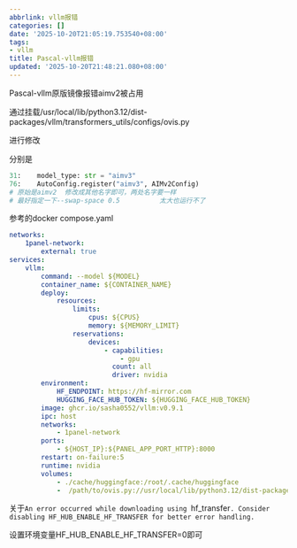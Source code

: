 ```yaml
---
abbrlink: vllm报错
categories: []
date: '2025-10-20T21:05:19.753540+08:00'
tags:
- vllm
title: Pascal-vllm报错
updated: '2025-10-20T21:48:21.080+08:00'
---
```

Pascal-vllm原版镜像报错aimv2被占用

通过挂载/usr/local/lib/python3.12/dist-packages/vllm/transformers\_utils/configs/ovis.py

进行修改

分别是

```python
31:    model_type: str = "aimv3"
76:    AutoConfig.register("aimv3", AIMv2Config)
# 原始是aimv2  修改成其他名字即可，两处名字要一样
# 最好指定一下--swap-space 0.5          太大也运行不了
```

参考的docker compose.yaml

```yaml
networks:
    1panel-network:
        external: true
services:
    vllm:
        command: --model ${MODEL}
        container_name: ${CONTAINER_NAME}
        deploy:
            resources:
                limits:
                    cpus: ${CPUS}
                    memory: ${MEMORY_LIMIT}
                reservations:
                    devices:
                        - capabilities:
                            - gpu
                          count: all
                          driver: nvidia
        environment:
            HF_ENDPOINT: https://hf-mirror.com
            HUGGING_FACE_HUB_TOKEN: ${HUGGING_FACE_HUB_TOKEN}
        image: ghcr.io/sasha0552/vllm:v0.9.1
        ipc: host
        networks:
            - 1panel-network
        ports:
            - ${HOST_IP}:${PANEL_APP_PORT_HTTP}:8000
        restart: on-failure:5
        runtime: nvidia
        volumes:
            - ./cache/huggingface:/root/.cache/huggingface
            -  /path/to/ovis.py://usr/local/lib/python3.12/dist-packages/vllm/transformers_utils/configs/ovis.py
```

关于`An error occurred while downloading using `hf_transfer`. Consider disabling HF_HUB_ENABLE_HF_TRANSFER for better error handling.`

设置环境变量HF\_HUB\_ENABLE\_HF\_TRANSFER=0即可
